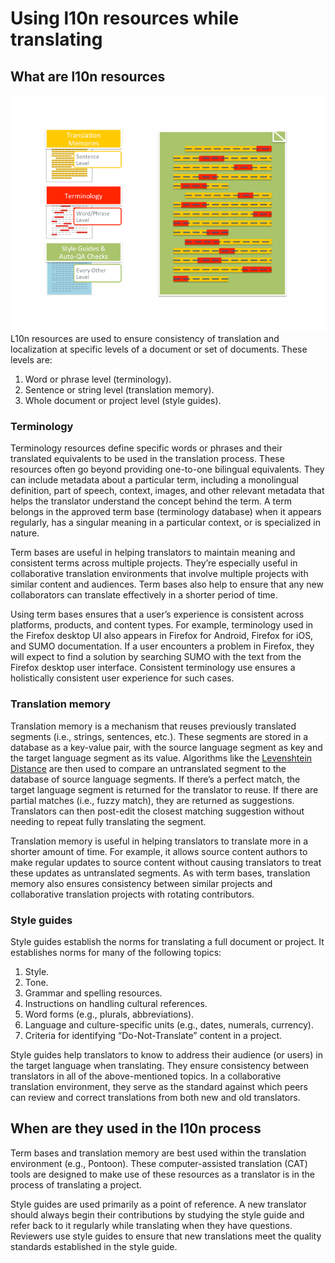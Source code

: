 # Using l10n resources while translating

## What are l10n resources

![The different levels l10n resources help ensure quality and consistency.](/assets/images/l10n_resources/lang_resources.png)
L10n resources are used to ensure consistency of translation and localization at specific levels of a document or set of documents. These levels are:
1. Word or phrase level (terminology).
2. Sentence or string level (translation memory).
3. Whole document or project level (style guides).

### Terminology

Terminology resources define specific words or phrases and their translated equivalents to be used in the translation process. These resources often go beyond providing one-to-one bilingual equivalents. They can include metadata about a particular term, including a monolingual definition, part of speech, context, images, and other relevant metadata that helps the translator understand the concept behind the term. A term belongs in the approved term base (terminology database) when it appears regularly, has a singular meaning in a particular context, or is specialized in nature.

Term bases are useful in helping translators to maintain meaning and consistent terms across multiple projects. They’re especially useful in collaborative translation environments that involve multiple projects with similar content and audiences. Term bases also help to ensure that any new collaborators can translate effectively in a shorter period of time.

Using term bases ensures that a user’s experience is consistent across platforms, products, and content types. For example, terminology used in the Firefox desktop UI also appears in Firefox for Android, Firefox for iOS, and SUMO documentation. If a user encounters a problem in Firefox, they will expect to find a solution by searching SUMO with the text from the Firefox desktop user interface. Consistent terminology use ensures a holistically consistent user experience for such cases.

### Translation memory

Translation memory is a mechanism that reuses previously translated segments (i.e., strings, sentences, etc.). These segments are stored in a database as a key-value pair, with the source language segment as key and the target language segment as its value. Algorithms like the [Levenshtein Distance](https://en.wikipedia.org/wiki/Levenshtein_distance) are then used to compare an untranslated segment to the database of source language segments. If there’s a perfect match, the target language segment is returned for the translator to reuse. If there are partial matches (i.e., fuzzy match), they are returned as suggestions. Translators can then post-edit the closest matching suggestion without needing to repeat fully translating the segment.

Translation memory is useful in helping translators to translate more in a shorter amount of time. For example, it allows source content authors to make regular updates to source content without causing translators to treat these updates as untranslated segments. As with term bases, translation memory also ensures consistency between similar projects and collaborative translation projects with rotating contributors.

### Style guides

Style guides establish the norms for translating a full document or project. It establishes norms for many of the following topics:
1. Style.
2. Tone.
3. Grammar and spelling resources.
4. Instructions on handling cultural references.
5. Word forms (e.g., plurals, abbreviations).
6. Language and culture-specific units (e.g., dates, numerals, currency).
7. Criteria for identifying “Do-Not-Translate” content in a project.

Style guides help translators to know to address their audience (or users) in the target language when translating. They ensure consistency between translators in all of the above-mentioned topics. In a collaborative translation environment, they serve as the standard against which peers can review and correct translations from both new and old translators.

## When are they used in the l10n process

Term bases and translation memory are best used within the translation environment (e.g., Pontoon). These computer-assisted translation (CAT) tools are designed to make use of these resources as a translator is in the process of translating a project.

Style guides are used primarily as a point of reference. A new translator should always begin their contributions by studying the style guide and refer back to it regularly while translating when they have questions. Reviewers use style guides to ensure that new translations meet the quality standards established in the style guide.

